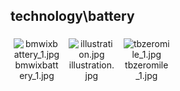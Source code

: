 ## technology\battery
<div class="col" style="display: inline-block; width: 16.66%; padding: 5px; box-sizing: border-box; text-align: center;">
<img src="https://media.evkx.net/multimedia/technology/battery/bmwixbattery_1_xst.jpg" class="img-thumbnail" alt="bmwixbattery_1.jpg">
bmwixbattery_1.jpg
</div>
<div class="col" style="display: inline-block; width: 16.66%; padding: 5px; box-sizing: border-box; text-align: center;">
<img src="https://media.evkx.net/multimedia/technology/battery/illustration_xst.jpg" class="img-thumbnail" alt="illustration.jpg">
illustration.jpg
</div>
<div class="col" style="display: inline-block; width: 16.66%; padding: 5px; box-sizing: border-box; text-align: center;">
<img src="https://media.evkx.net/multimedia/technology/battery/tbzeromile_1_xst.jpg" class="img-thumbnail" alt="tbzeromile_1.jpg">
tbzeromile_1.jpg
</div>

